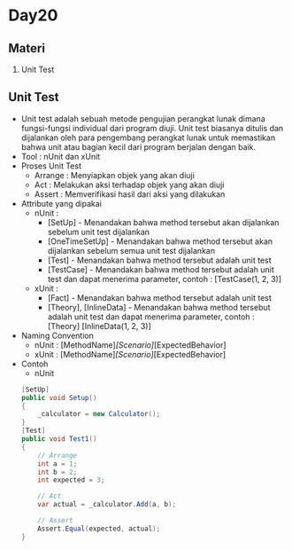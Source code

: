 # Day20

## Materi
1. Unit Test

## Unit Test
- Unit test adalah sebuah metode pengujian perangkat lunak dimana fungsi-fungsi individual dari program diuji. Unit test biasanya ditulis dan dijalankan oleh para pengembang perangkat lunak untuk memastikan bahwa unit atau bagian kecil dari program berjalan dengan baik.
- Tool : nUnit dan xUnit
- Proses Unit Test
    - Arrange : Menyiapkan objek yang akan diuji
    - Act : Melakukan aksi terhadap objek yang akan diuji
    - Assert : Memverifikasi hasil dari aksi yang dilakukan
- Attribute yang dipakai
    - nUnit :
        - [SetUp] - Menandakan bahwa method tersebut akan dijalankan sebelum unit test dijalankan
        - [OneTimeSetUp] - Menandakan bahwa method tersebut akan dijalankan sebelum semua unit test dijalankan
        - [Test] - Menandakan bahwa method tersebut adalah unit test
        - [TestCase] - Menandakan bahwa method tersebut adalah unit test dan dapat menerima parameter, contoh : [TestCase(1, 2, 3)]
    - xUnit :
        - [Fact] - Menandakan bahwa method tersebut adalah unit test
        - [Theory], [InlineData] - Menandakan bahwa method tersebut adalah unit test dan dapat menerima parameter, contoh : [Theory] [InlineData(1, 2, 3)]
- Naming Convention
    - nUnit : [MethodName]_[Scenario]_[ExpectedBehavior]
    - xUnit : [MethodName]_[Scenario]_[ExpectedBehavior]
- Contoh
    - nUnit
    ```csharp
    [SetUp]
    public void Setup()
    {
        _calculator = new Calculator();
    }
    [Test]
    public void Test1()
    {
        // Arrange
        int a = 1;
        int b = 2;
        int expected = 3;

        // Act
        var actual = _calculator.Add(a, b);

        // Assert
        Assert.Equal(expected, actual);
    }
    ```